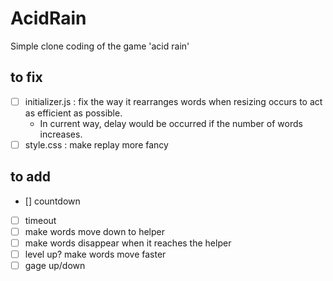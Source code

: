# AcidRain
Simple clone coding of the game 'acid rain'

## to fix   
- [ ] initializer.js : fix the way it rearranges words when resizing occurs to act as efficient as possible.   
  + In current way, delay would be occurred if the number of words increases.   
- [ ] style.css : make replay more fancy 

## to add   
- [] countdown   
- [ ] timeout   
- [ ] make words move down to helper   
- [ ] make words disappear when it reaches the helper
- [ ] level up? make words move faster
- [ ] gage up/down 
